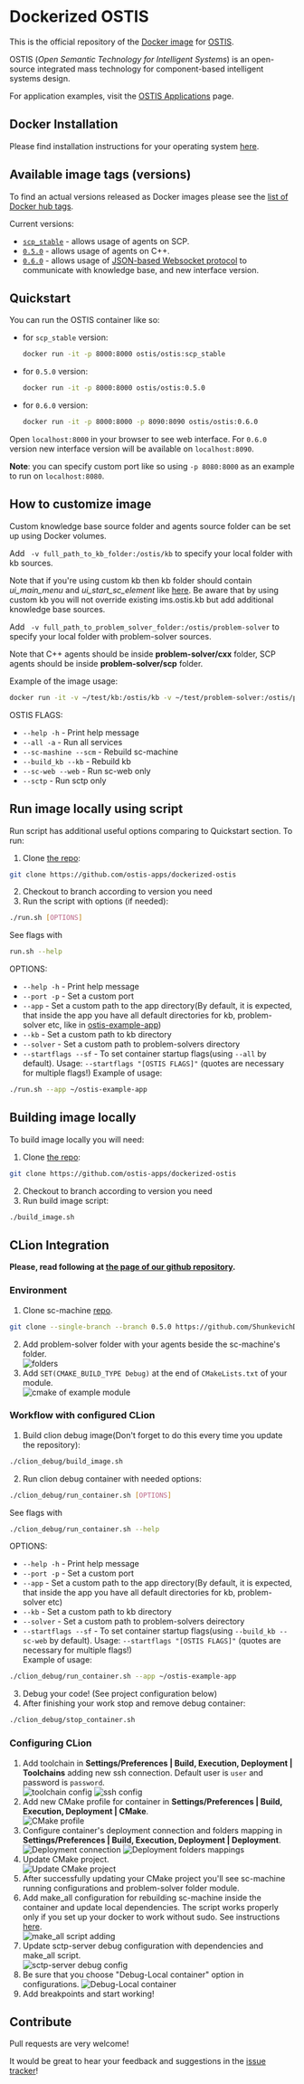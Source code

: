 # Dockerized OSTIS

This is the official repository of the [Docker image](https://hub.docker.com/r/ostis/ostis) for [OSTIS](http://ims.ostis.net).

OSTIS (*Open Semantic Technology for Intelligent Systems*) is an open-source integrated mass technology for component-based intelligent systems design.

For application examples, visit the [OSTIS Applications](https://github.com/ostis-apps/) page.

## Docker Installation

Please find installation instructions for your operating system [here](https://docs.docker.com/install).

## Available image tags (versions)

To find an actual versions released as Docker images please see the [list of Docker hub tags](https://hub.docker.com/r/ostis/ostis/tags/).

Current versions:
* [`scp_stable`](https://github.com/ostis-apps/ostis-example-app/tree/scp_stable) - allows usage of agents on SCP.
* [`0.5.0`](https://github.com/ostis-apps/ostis-example-app/tree/0.5.0) - allows usage of agents on C++.
* [`0.6.0`](https://github.com/ostis-apps/ostis-example-app/tree/0.6.0) -  allows usage of [JSON-based Websocket protocol](http://ostis-dev.github.io/sc-machine/http/websocket/) to communicate with knowledge base, and new interface version.

## Quickstart
You can run the OSTIS container like so:
* for `scp_stable` version:
  ```bash
  docker run -it -p 8000:8000 ostis/ostis:scp_stable
  ```
* for `0.5.0` version:
  ```bash
  docker run -it -p 8000:8000 ostis/ostis:0.5.0
  ```
* for `0.6.0` version:
  ```bash
  docker run -it -p 8000:8000 -p 8090:8090 ostis/ostis:0.6.0
  ```
Open `localhost:8000` in your browser to see web interface. For `0.6.0` version new interface version will be available on `localhost:8090`.

**Note**: you can specify custom port like so using `-p 8080:8000` as an example to run on `localhost:8080`.

## How to customize image

Custom knowledge base source folder and agents source folder can be set up using Docker volumes.

Add ``` -v full_path_to_kb_folder:/ostis/kb``` to specify your local folder with kb sources. 

Note that if you're using custom kb then kb folder should contain *ui_main_menu* and *ui_start_sc_element* like [here](https://github.com/ostis-apps/dockerized-ostis/tree/v0.5.0/kb). 
Be aware that by using custom kb you will not override existing ims.ostis.kb but add additional knowledge base sources.

Add ``` -v full_path_to_problem_solver_folder:/ostis/problem-solver``` to specify your local folder with problem-solver sources. 

Note that C++ agents should be inside **problem-solver/cxx** folder, SCP agents should be inside **problem-solver/scp** folder.

Example of the image usage:
```bash
docker run -it -v ~/test/kb:/ostis/kb -v ~/test/problem-solver:/ostis/problem-solver -p 8000:8000 -p 8090:8090 ostis/ostis:0.6.0 sh ostis [OSTIS FLAGS]
```
OSTIS FLAGS:
  * `--help -h` - Print help message
  * `--all -a` - Run all services
  * `--sc-mashine --scm` - Rebuild sc-machine
  * `--build_kb --kb` - Rebuild kb
  * `--sc-web --web` - Run sc-web only
  * `--sctp` - Run sctp only

## Run image locally using script

Run script has additional useful options comparing to Quickstart section. To run:
1. Clone [the repo](https://github.com/ostis-apps/dockerized-ostis):
  ```bash
  git clone https://github.com/ostis-apps/dockerized-ostis
  ```
2. Checkout to branch according to version you need
3. Run the script with options (if needed):
  ```bash
  ./run.sh [OPTIONS]
  ```
  See flags with
  ```bash
  run.sh --help
  ```
  OPTIONS:  
  * `--help -h` - Print help message
  * `--port -p` - Set a custom port
  * `--app` - Set a custom path to the app directory(By default, it is expected, that inside the app you have all default directories for kb, problem-solver etc, like in [ostis-example-app](https://github.com/ostis-apps/ostis-example-app/tree/0.5.0))
  * `--kb` - Set a custom path to kb directory
  * `--solver` - Set a custom path to problem-solvers directory
  * `--startflags --sf` - To set container startup flags(using `--all` by default). Usage: `--startflags "[OSTIS FLAGS]"` (quotes are necessary for multiple flags!)
    Example of usage:
  ```bash
  ./run.sh --app ~/ostis-example-app
  ```

## Building image locally

To build image locally you will need:
1. Clone [the repo](https://github.com/ostis-apps/dockerized-ostis):
  ```bash
  git clone https://github.com/ostis-apps/dockerized-ostis
  ```
2. Checkout to branch according to version you need
3. Run build image script:
  ```bash
  ./build_image.sh
  ```

## CLion Integration

**Please, read following at [the page of our github repository](https://github.com/ostis-apps/dockerized-ostis).**

### Environment

1. Clone sc-machine [repo](https://github.com/ShunkevichDV/sc-machine).
  ```bash
  git clone --single-branch --branch 0.5.0 https://github.com/ShunkevichDV/sc-machine.git
  ```
2. Add problem-solver folder with your agents beside the sc-machine's folder.  
    ![folders](./img/clion/folders.png)
3. Add `SET(CMAKE_BUILD_TYPE Debug)` at the end of `CMakeLists.txt` of your module.  
    ![cmake of example module](./img/clion/cmake_file.png) 

### Workflow with configured CLion

1. Build clion debug image(Don't forget to do this every time you update the repository):
  ```bash
  ./clion_debug/build_image.sh
  ```
2. Run clion debug container with needed options:
  ```bash
  ./clion_debug/run_container.sh [OPTIONS]
  ```
  See flags with
  ```bash
  ./clion_debug/run_container.sh --help
  ```
  OPTIONS:
  * `--help -h` - Print help message
  * `--port -p` - Set a custom port
  * `--app` - Set a custom path to the app directory(By default, it is expected, that inside the app you have all default directories for kb, problem-solver etc)
  * `--kb` - Set a custom path to kb directory
  * `--solver` - Set a custom path to problem-solvers deirectory
  * `--startflags --sf` - To set container startup flags(using `--build_kb --sc-web` by default). Usage: `--startflags "[OSTIS FLAGS]"` (quotes are necessary for multiple flags!)  
  Example of usage:
  ```bash
  ./clion_debug/run_container.sh --app ~/ostis-example-app
  ```
3. Debug your code! (See project configuration below)
4. After finishing your work stop and remove debug container:
  ```bash
  ./clion_debug/stop_container.sh
  ```

### Configuring CLion

1. Add toolchain in __Settings/Preferences | Build, Execution, Deployment | Toolchains__ adding new ssh connection. Default user is `user` and password is `password`.  
  ![toolchain config](./img/clion/toolchains.png) 
  ![ssh config](./img/clion/ssh_config.png)
1. Add new CMake profile for container in __Settings/Preferences | Build, Execution, Deployment | CMake__.  
  ![CMake profile](./img/clion/cmake.png)
1. Configure container's deployment connection and folders mapping in __Settings/Preferences | Build, Execution, Deployment | Deployment__.  
  ![Deployment connection](./img/clion/deployment_connection.png)
  ![Deployment folders mappings](./img/clion/deployment_mappings.png)
1. Update CMake project.  
  ![Update CMake project](./img/clion/cmake_reload.png)
1. After successfully updating your CMake project you'll see sc-machine running configurations and problem-solver folder module.
1. Add make_all configuration for rebuilding sc-machine inside the container and update local dependencies. The script works properly only if you set up your docker to work without sudo. See instructions [here](https://docs.docker.com/engine/install/linux-postinstall/).  
  ![make_all script adding](./img/clion/make_all.png)
1. Update sctp-server debug configuration with dependencies and make_all script.  
  ![sctp-server debug config](./img/clion/sctp_config.png)
1. Be sure that you choose "Debug-Local container" option in configurations.
  ![Debug-Local container](./img/clion/debug_local_container.png)
1. Add breakpoints and start working!

## Contribute

Pull requests are very welcome!

It would be great to hear your feedback and suggestions in the [issue tracker](https://github.com/ostis-apps/dockerized-ostis/issues)!
